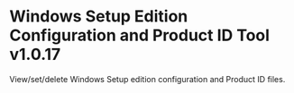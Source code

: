 # Windows Setup Edition Configuration and Product ID Tool v1.0.17
View/set/delete Windows Setup edition configuration and Product ID files.
